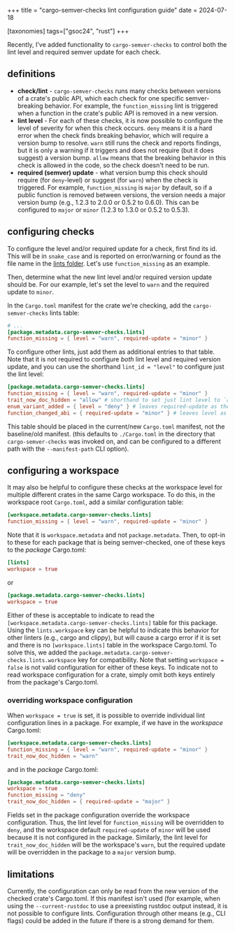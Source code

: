 +++
title = "cargo-semver-checks lint configuration guide"
date = 2024-07-18

[taxonomies]
tags=["gsoc24", "rust"]
+++

Recently, I've added functionality to `cargo-semver-checks` to control both the lint level and required semver update for each check.

## definitions

- **check/lint** - `cargo-semver-checks` runs many checks between versions of a crate's public API, which each check for one specific semver-breaking behavior.  For example, the `function_missing` lint is triggered when a function in the crate's public API is removed in a new version. 
- **lint level** - For each of these checks, it is now possible to configure the level of severity for when this check occurs.  `deny` means it is a hard error when the check finds breaking behavior, which will require a version bump to resolve.  `warn` still runs the check and reports findings, but it is only a warning if it triggers and does not require (but it does suggest) a version bump.  `allow` means that the breaking behavior in this check is allowed in the code, so the check doesn't need to be run.
- **required (semver) update** - what version bump this check should require (for `deny`-level) or suggest (for `warn`) when the check is triggered.  For example, `function_missing` is `major` by default, so if a public function is removed between versions, the version needs a major version bump (e.g., 1.2.3 to 2.0.0 or 0.5.2 to 0.6.0).  This can be configured to `major` or `minor` (1.2.3 to 1.3.0 or 0.5.2 to 0.5.3).


## configuring checks

To configure the level and/or required update for a check, first find its id.  This will be in `snake_case` and is reported on error/warning or found as the file name in the [lints folder](https://github.com/obi1kenobi/cargo-semver-checks/tree/main/src/lints).  Let's use `function_missing` as an example.

Then, determine what the new lint level and/or required version update should be.  For our example, let's set the level to `warn` and the required update to `minor`.

In the `Cargo.toml` manifest for the crate we're checking, add the `cargo-semver-checks` lints table:

```toml
# ...
[package.metadata.cargo-semver-checks.lints]
function_missing = { level = "warn", required-update = "minor" }
```

To configure other lints, just add them as additional entries to that table.  Note that it is not required to configure *both* lint level and required version update, and you can use the shorthand `lint_id = "level"` to configure just the lint level:

```toml
[package.metadata.cargo-semver-checks.lints]
function_missing = { level = "warn", required-update = "minor" }
trait_now_doc_hidden = "allow" # shorthand to set just lint level to `allow`
enum_variant_added = { level = "deny" } # leaves required-update as the default
function_changed_abi = { required-update = "minor" } # leaves level as default
```

This table should be placed in the current/new `Cargo.toml` manifest, not the baseline/old manifest.  (this defaults to `./Cargo.toml` in the directory that `cargo-semver-checks` was invoked on, and can be configured to a different path with the `--manifest-path` CLI option).

## configuring a workspace

It may also be helpful to configure these checks at the workspace level for multiple different crates in the same Cargo workspace. To do this, in the workspace root `Cargo.toml`, add a similar configuration table:

```toml
[workspace.metadata.cargo-semver-checks.lints]
function_missing = { level = "warn", required-update = "minor" }
```

Note that it is `workspace.metadata` and not `package.metadata`.  Then, to opt-in to these for each package that is being semver-checked, one of these keys to the *package* Cargo.toml:

```toml
[lints]
workspace = true
```

or 

```toml
[package.metadata.cargo-semver-checks.lints]
workspace = true
```

Either of these is acceptable to indicate to read the `[workspace.metadata.cargo-semver-checks.lints]` table for this package.  Using the `lints.workspace` key can be helpful to indicate this behavior for other linters (e.g., cargo and clippy), but will cause a cargo error if it is set and there is no `[workspace.lints]` table in the workspace Cargo.toml.  To solve this, we added the `package.metadata.cargo-semver-checks.lints.workspace` key for compatibility. Note that setting `workspace = false` is not valid configuration for either of these keys.  To indicate not to read workspace configuration for a crate, simply omit both keys entirely from the package's Cargo.toml.

### overriding workspace configuration

When `workspace = true` is set, it is possible to override individual lint configuration lines in a package.  For example, if we have in the *workspace* Cargo.toml:

```toml
[workspace.metadata.cargo-semver-checks.lints]
function_missing = { level = "warn", required-update = "minor" }
trait_now_doc_hidden = "warn"
```

and in the *package* Cargo.toml:

```toml
[package.metadata.cargo-semver-checks.lints]
workspace = true
function_missing = "deny"
trait_now_doc_hidden = { required-update = "major" }
```

Fields set in the package configuration override the workspace configuration.  Thus, the lint level for `function_missing` will be overridden to `deny`, and the workspace default `required-update` of `minor` will be used because it is not configured in the package.  Similarly, the lint level for `trait_now_doc_hidden` will be the workspace's `warn`, but the required update will be overridden in the package to a `major` version bump.

## limitations

Currently, the configuration can only be read from the new version of the checked crate's Cargo.toml.  If this manifest isn't used (for example, when using the `--current-rustdoc` to use a preexisting rustdoc output instead, it is not possible to configure lints.  Configuration through other means (e.g., CLI flags) could be added in the future if there is a strong demand for them.
